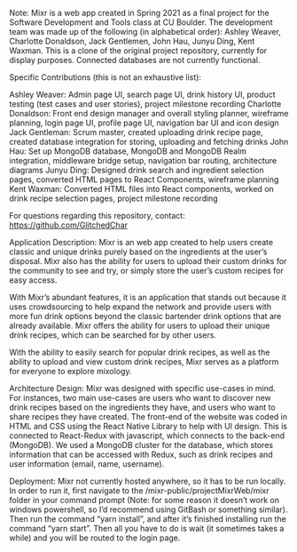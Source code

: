 
Note: Mixr is a web app created in Spring 2021 as a final project for the Software Development and Tools class at CU Boulder. The development team was made up of the following (in alphabetical order): Ashley Weaver, Charlotte Donaldson, Jack Gentlemen, John Hau,  Junyu Ding, Kent Waxman. This is a clone of the original project repository, currently for display purposes. Connected databases are not currently functional.

Specific Contributions (this is not an exhaustive list):

Ashley Weaver:
    Admin page UI, search page UI, drink history UI, product testing (test cases and user stories), project milestone recording
Charlotte Donaldson:
    Front end design manager and overall styling planner, wireframe planning, login page UI, profile page UI, navigation bar UI and icon design
Jack Gentleman:
    Scrum master, created uploading drink recipe page, created database integration for storing, uploading and fetching drinks
John Hau:
    Set up MongoDB database, MongoDB and MongoDB Realm integration, middleware bridge setup, navigation bar routing, architecture diagrams
Junyu Ding:
    Designed drink search and ingredient selection pages, converted HTML pages to React Components, wireframe planning
Kent Waxman:
    Converted HTML files into React components, worked on drink recipe selection pages, project milestone recording



For questions regarding this repository, contact: https://github.com/GlitchedChar






Application Description:
Mixr is an web app created to help users create classic and unique drinks purely based on the ingredients at the user’s disposal. Mixr also has the ability for users to upload their custom drinks for the community to see and try, or simply store the user’s custom recipes for easy access.

With Mixr’s abundant features, it is an application that stands out because it uses crowdsourcing to help expand the network and provide users with more fun drink options beyond the classic bartender drink options that are already available. Mixr offers the ability for users to upload their unique drink recipes, which can be searched for by other users.

With the ability to easily search for popular drink recipes, as well as the ability to upload and view custom drink recipes, Mixr serves as a platform for everyone to explore mixology.  


Architecture Design:
Mixr was designed with specific use-cases in mind. For instances, two main use-cases are users who want to discover new drink recipes based on the ingredients they have, and users who want to share recipes they have created. The front-end of the website was coded in HTML and CSS using the React Native Library to help with UI design. This is connected to React-Redux with javascript, which connects to the back-end (MongoDB). We used a MongoDB cluster for the database, which stores information that can be accessed with Redux, such as drink recipes and user information (email, name, username).


Deployment:
Mixr not currently hosted anywhere, so it has to be run locally. In order to run it, first navigate to the /mixr-public/projectMixrWeb/mixr folder in your command prompt (Note: for some reason it doesn’t work on windows powershell, so I’d recommend using GitBash or something similar). Then run the command “yarn install”,  and after it’s finished installing run the command “yarn start”. Then all you have to do is wait (it sometimes takes a while) and you will be routed to the login page.
